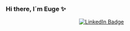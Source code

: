 ### Hi there, I´m Euge ✨

<div id="badges", align="center">
  <a href="https://www.linkedin.com/in/e-primo/">
    <img src="https://img.shields.io/badge/LinkedIn-blue?style=for-the-badge&logo=linkedin&logoColor=white" alt="LinkedIn Badge"/>
  </a>
  </div>
